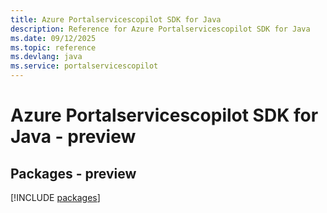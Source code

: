 ```yaml
---
title: Azure Portalservicescopilot SDK for Java
description: Reference for Azure Portalservicescopilot SDK for Java
ms.date: 09/12/2025
ms.topic: reference
ms.devlang: java
ms.service: portalservicescopilot
---
```

# Azure Portalservicescopilot SDK for Java - preview
## Packages - preview
[!INCLUDE [packages](portalservicescopilot-index.md)]